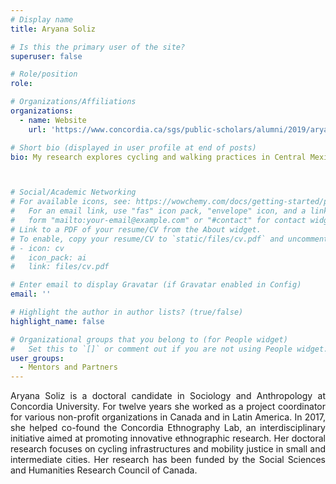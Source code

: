 ```yaml
---
# Display name
title: Aryana Soliz

# Is this the primary user of the site?
superuser: false

# Role/position
role: 

# Organizations/Affiliations
organizations:
  - name: Website 
    url: 'https://www.concordia.ca/sgs/public-scholars/alumni/2019/aryana-soliz.html'

# Short bio (displayed in user profile at end of posts)
bio: My research explores cycling and walking practices in Central Mexico as well as the ways in which urban infrastructure enables and restricts non-motorized transportation.



# Social/Academic Networking
# For available icons, see: https://wowchemy.com/docs/getting-started/page-builder/#icons
#   For an email link, use "fas" icon pack, "envelope" icon, and a link in the
#   form "mailto:your-email@example.com" or "#contact" for contact widget.
# Link to a PDF of your resume/CV from the About widget.
# To enable, copy your resume/CV to `static/files/cv.pdf` and uncomment the lines below.
# - icon: cv
#   icon_pack: ai
#   link: files/cv.pdf

# Enter email to display Gravatar (if Gravatar enabled in Config)
email: ''

# Highlight the author in author lists? (true/false)
highlight_name: false

# Organizational groups that you belong to (for People widget)
#   Set this to `[]` or comment out if you are not using People widget.
user_groups:
  - Mentors and Partners
---
```

<p align="justify">Aryana Soliz is a doctoral candidate in Sociology and Anthropology at Concordia University. For twelve years she worked as a project coordinator for various non-profit organizations in Canada and in Latin America. In 2017, she helped co-found the Concordia Ethnography Lab, an interdisciplinary initiative aimed at promoting innovative ethnographic research. Her doctoral research focuses on cycling infrastructures and mobility justice in small and intermediate cities. Her research has been funded by the Social Sciences and Humanities Research Council of Canada.</p>
